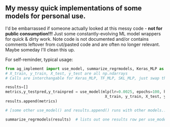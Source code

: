 ## My messy quick implementations of some models for personal use.
I'd be embarrassed if someone actually looked at this messy code -
__not for public consumption!!!__  Just some constantly-evolving ML model wrappers for
quick & dirty work.  Note code is not documented and/or contains comments leftover from cut/pasted code and are often no longer relevant.  Maybe someday I'll clean this up.

For self-reminder, typical usage:

```python
from ag_implement import use_model, summarize_regrmodels, Keras_MLP as mlp
# X_train, y_train, X_test, y_test are all np.ndarrays
# Calls are interchangable for Keras_MLP, TF_MLP, SKL_MLP, just swap the model

results=[]
metrics,y_testpred,y_trainpred = use_model(mlp(lr=0.0025, epochs=100, hlay=[20,20,20], alpha=0.),
                                            X_train, y_train, X_test, y_test)
results.append(metrics)

# [some other use_model() and results.append() runs with other models...]

summarize_regrmodels(results)  # lists out one results row per use_model call
```
